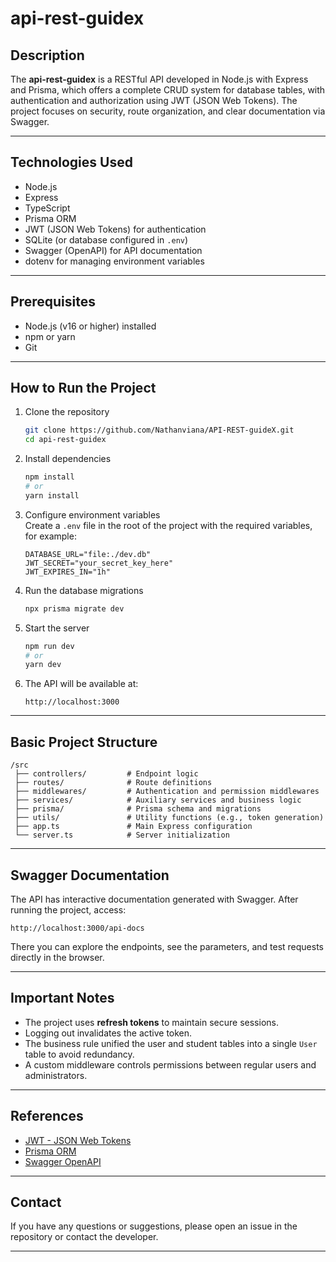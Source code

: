 
# api-rest-guidex

## Description

The **api-rest-guidex** is a RESTful API developed in Node.js with Express and Prisma, which offers a complete CRUD system for database tables, with authentication and authorization using JWT (JSON Web Tokens). The project focuses on security, route organization, and clear documentation via Swagger.

---

## Technologies Used

- Node.js  
- Express  
- TypeScript  
- Prisma ORM  
- JWT (JSON Web Tokens) for authentication  
- SQLite (or database configured in `.env`)  
- Swagger (OpenAPI) for API documentation  
- dotenv for managing environment variables  

---

## Prerequisites

- Node.js (v16 or higher) installed  
- npm or yarn  
- Git  

---

## How to Run the Project

1. Clone the repository  
   ```bash
   git clone https://github.com/Nathanviana/API-REST-guideX.git
   cd api-rest-guidex
   ```

2. Install dependencies  
   ```bash
   npm install
   # or
   yarn install
   ```

3. Configure environment variables  
   Create a `.env` file in the root of the project with the required variables, for example:  
   ```
   DATABASE_URL="file:./dev.db"
   JWT_SECRET="your_secret_key_here"
   JWT_EXPIRES_IN="1h"
   ```

4. Run the database migrations  
   ```bash
   npx prisma migrate dev
   ```

5. Start the server  
   ```bash
   npm run dev
   # or
   yarn dev
   ```

6. The API will be available at:  
   ```
   http://localhost:3000
   ```

---

## Basic Project Structure

```
/src
 ├── controllers/         # Endpoint logic
 ├── routes/              # Route definitions
 ├── middlewares/         # Authentication and permission middlewares
 ├── services/            # Auxiliary services and business logic
 ├── prisma/              # Prisma schema and migrations
 ├── utils/               # Utility functions (e.g., token generation)
 ├── app.ts               # Main Express configuration
 └── server.ts            # Server initialization
```

---

## Swagger Documentation

The API has interactive documentation generated with Swagger. After running the project, access:  
```
http://localhost:3000/api-docs
```
There you can explore the endpoints, see the parameters, and test requests directly in the browser.

---

## Important Notes

- The project uses **refresh tokens** to maintain secure sessions.  
- Logging out invalidates the active token.  
- The business rule unified the user and student tables into a single `User` table to avoid redundancy.  
- A custom middleware controls permissions between regular users and administrators.

---

## References

- [JWT - JSON Web Tokens](https://jwt.io/introduction)  
- [Prisma ORM](https://www.prisma.io/docs/)  
- [Swagger OpenAPI](https://swagger.io/specification/)  

---

## Contact

If you have any questions or suggestions, please open an issue in the repository or contact the developer.

---
